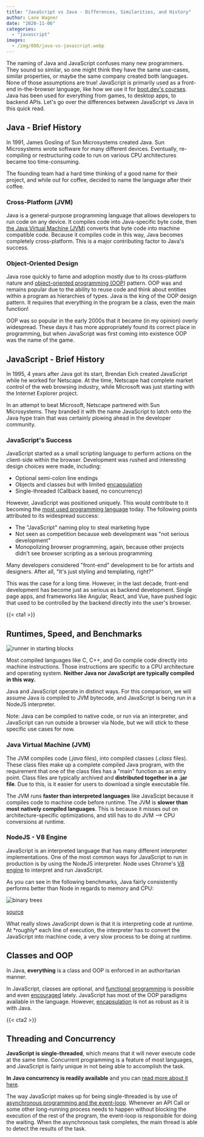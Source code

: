 ```yaml
---
title: "JavaScript vs Java - Differences, Similarities, and History"
author: Lane Wagner
date: "2020-11-06"
categories: 
  - "javascript"
images:
  - /img/800/java-vs-javascript.webp
---
```


The naming of Java and JavaScript confuses many new programmers. They sound so similar, so one might think they have the same use-cases, similar properties, or maybe the same company created both languages. None of those assumptions are true! JavaScript is primarily used as a front-end in-the-browser language, like how we use it for [boot.dev's courses](https://boot.dev/). Java has been used for everything from games, to desktop apps, to backend APIs. Let's go over the differences between JavaScript vs Java in this quick read.

## Java - Brief History

In 1991, James Gosling of Sun Microsystems created Java. Sun Microsystems wrote software for many different devices. Eventually, re-compiling or restructuring code to run on various CPU architectures became too time-consuming.

The founding team had a hard time thinking of a good name for their project, and while out for coffee, decided to name the language after their coffee.

### Cross-Platform (JVM)

Java is a general-purpose programming language that allows developers to run code on any device. It compiles code into Java-specific byte code, then [the Java Virtual Machine (JVM)](https://en.wikipedia.org/wiki/Java_virtual_machine) converts that byte code into machine compatible code. Because it compiles code in this way, Java becomes completely cross-platform. This is a major contributing factor to Java's success.

### Object-Oriented Design

Java rose quickly to fame and adoption mostly due to its cross-platform nature and [object-oriented programming (OOP](https://www.geeksforgeeks.org/object-oriented-programming-oops-concept-in-java/)) pattern. OOP was and remains popular due to the ability to reuse code and think about entities within a program as hierarchies of types. Java is the king of the OOP design pattern. It requires that everything in the program be a class, even the main function!

OOP was so popular in the early 2000s that it became (in my opinion) overly widespread. These days it has more appropriately found its correct place in programming, but when JavaScript was first coming into existence OOP was the name of the game.

## JavaScript - Brief History

In 1995, 4 years after Java got its start, Brendan Eich created JavaScript while he worked for Netscape. At the time, Netscape had complete market control of the web browsing industry, while Microsoft was just starting with the Internet Explorer project.

In an attempt to beat Microsoft, Netscape partnered with Sun Microsystems. They branded it with the name JavaScript to latch onto the Java hype train that was certainly plowing ahead in the developer community.

### JavaScript's Success

JavaScript started as a small scripting language to perform actions on the client-side within the browser. Development was rushed and interesting design choices were made, including:

- Optional semi-colon line endings
- Objects and classes but with limited [encapsulation](https://en.wikipedia.org/wiki/Encapsulation_(computer_programming))
- Single-threaded (Callback based, no concurrency)

However, JavaScript was positioned uniquely. This would contribute to it becoming the [most used programming language](https://octoverse.github.com/#top_languages) today. The following points attributed to its widespread success:

- The "JavaScript" naming ploy to steal marketing hype
- Not seen as competition because web development was "not serious development"
- Monopolizing browser programming, again, because other projects didn't see browser scripting as a serious programming

Many developers considered "front-end" development to be for artists and designers. After all, "It's just styling and templating, right?"

This was the case for a long time. However, in the last decade, front-end development has become just as serious as backend development. Single page apps, and frameworks like Angular, React, and Vue, have pushed logic that used to be controlled by the backend directly into the user's browser.

{{< cta1 >}}

## Runtimes, Speed, and Benchmarks

![runner in starting blocks](/img/800/photo-1461896836934-ffe607ba8211-1024x683.jpeg)

Most compiled languages like C, C++, and Go compile code directly into machine instructions. Those instructions are specific to a CPU architecture and operating system. **Neither Java nor JavaScript are typically compiled in this way.**

Java and JavaScript operate in distinct ways. For this comparison, we will assume Java is compiled to JVM bytecode, and JavaScript is being run in a NodeJS interpreter.

Note: Java can be compiled to native code, or run via an interpreter, and JavaScript can run outside a browser via Node, but we will stick to these specific use cases for now.

### Java Virtual Machine (JVM)

The JVM compiles code (_.java_ files), into compiled classes (_.class_ files). These class files make up a complete compiled Java program, with the requirement that one of the class files has a "main" function as an entry point. Class files are typically archived and **distributed together in a .jar file**. Due to this, is it easier for users to download a single executable file.

The JVM runs **faster than interpreted languages** like JavaScipt because it compiles code to machine code before runtime. The JVM is **slower than most natively compiled languages**. This is because it misses out on architecture-specific optimizations, and still has to do JVM --> CPU conversions at runtime.

### NodeJS - V8 Engine

JavaScript is an interpreted language that has many different interpreter implementations. One of the most common ways for JavaScript to run in production is by using the NodeJS interpreter. Node uses Chrome's [V8 engine](https://v8.dev/) to interpret and run JavaScript.

As you can see in the following benchmarks, Java fairly consistently performs better than Node in regards to memory and CPU:

![binary trees](/img/800/Screen-Shot-2020-01-13-at-8.51.55-AM.png)

[source](https://benchmarksgame-team.pages.debian.net/benchmarksgame/fastest/javascript.html)

What really slows JavaScript down is that it is interpreting code at runtime. At \*roughly\* each line of execution, the interpreter has to convert the JavaScript into machine code, a very slow process to be doing at runtime.

## Classes and OOP

In Java, **everything** is a class and OOP is enforced in an authoritarian manner.

In JavaScript, classes are optional, and [functional programming](https://boot.dev/learn/learn-functional-programming) is possible and even [encouraged](/clean-code/benefits-of-functional-programming/) lately. JavaScript has most of the OOP paradigms available in the language. However, [encapsulation](https://en.wikipedia.org/wiki/Encapsulation_(computer_programming)) is not as robust as it is with Java.

{{< cta2 >}}

## Threading and Concurrency

**JavaScript is single-threaded**, which means that it will never execute code at the same time. Concurrent programming is a feature of most languages, and JavaScript is fairly unique in not being able to accomplish the task.

**In Java concurrency is readily available** and you can [read more about it here](https://howtodoinjava.com/java-concurrency-tutorial/).

The way JavaScript makes up for being single-threaded is by use of [asynchronous programming and the event-loop](https://dev.to/steelvoltage/if-javascript-is-single-threaded-how-is-it-asynchronous-56gd). Whenever an API Call or some other long-running process needs to happen without blocking the execution of the rest of the program, the event-loop is responsible for doing the waiting. When the asynchronous task completes, the main thread is able to detect the results of the task.
